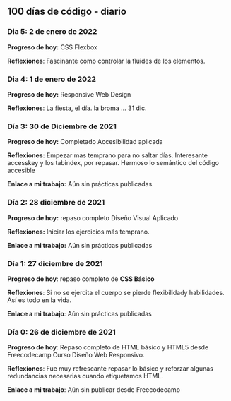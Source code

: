 ## 100 días de código - diario

### Dia 5: 2 de enero de 2022

**Progreso de hoy:** CSS Flexbox

**Reflexiones**: Fascinante como controlar la fluides de los elementos.


### Dia 4: 1 de enero de 2022

**Progreso de hoy:** Responsive Web Design

**Reflexiones**: La fiesta, el día. la broma ... 31 dic.


### Día 3: 30 de Diciembre de 2021

**Progreso de hoy:** Completado Accesibilidad aplicada

**Reflexiones:** Empezar mas temprano para no saltar días. Interesante accesskey y los tabindex, por repasar. Hermoso lo semántico del código accesible

**Enlace a mi trabajo:** Aún sin prácticas publicadas.


### Día 2: 28 diciembre de 2021

**Progreso de hoy:** repaso completo Diseño Visual Aplicado

**Reflexiones:** Iniciar los ejercicios más temprano.

**Enlace a mi trabajo:** Aún sin prácticas publicadas


### Día 1: 27 diciembre de 2021

**Progreso de hoy**: repaso completo de **CSS Básico**

**Reflexiones**: Si no se ejercita el cuerpo se pierde flexibilidady habilidades. Así es todo en la vida. 

**Enlace a mi trabajo**: Aún sin prácticas publicadas


### Día 0: 26 de diciembre de 2021

**Progreso de hoy**: Repaso completo de HTML básico y HTML5 desde Freecodecamp Curso Diseño Web Responsivo.

**Reflexiones**: Fue muy refrescante repasar lo básico y reforzar algunas redundancias necesarias cuando etiquetamos HTML.

**Enlace a mi trabajo**: Aún sin publicar desde Freecodecamp

